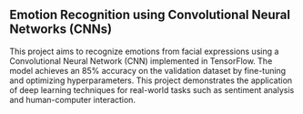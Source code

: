Emotion Recognition using Convolutional Neural Networks (CNNs)
-
This project aims to recognize emotions from facial expressions using a Convolutional Neural Network (CNN) implemented in TensorFlow. The model achieves an 85% accuracy on the validation dataset by fine-tuning and optimizing hyperparameters. This project demonstrates the application of deep learning techniques for real-world tasks such as sentiment analysis and human-computer interaction.
